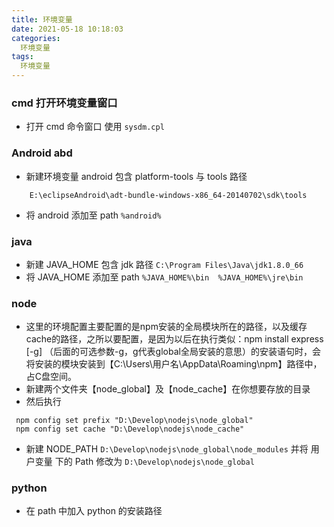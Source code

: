 ```yaml
---
title: 环境变量
date: 2021-05-18 10:18:03
categories:
  环境变量
tags:
  环境变量
---
```

### cmd 打开环境变量窗口
 * 打开 cmd 命令窗口 使用 ```sysdm.cpl```

### Android abd
 * 新建环境变量 android 包含 platform-tools 与 tools 路径
 ``` E:\eclipseAndroid\adt-bundle-windows-x86_64-20140702\sdk\platform-tools;
     E:\eclipseAndroid\adt-bundle-windows-x86_64-20140702\sdk\tools
 ```
 * 将 android 添加至 path ```%android%```

### java
 * 新建 JAVA_HOME 包含 jdk 路径
 ``` C:\Program Files\Java\jdk1.8.0_66 ```
 * 将 JAVA_HOME 添加至 path ```%JAVA_HOME%\bin  %JAVA_HOME%\jre\bin```

### node
 * 这里的环境配置主要配置的是npm安装的全局模块所在的路径，以及缓存cache的路径，之所以要配置，是因为以后在执行类似：npm install express [-g] （后面的可选参数-g，g代表global全局安装的意思）的安装语句时，会将安装的模块安装到【C:\Users\用户名\AppData\Roaming\npm】路径中，占C盘空间。
 * 新建两个文件夹【node_global】及【node_cache】在你想要存放的目录
 * 然后执行
 ```
  npm config set prefix "D:\Develop\nodejs\node_global"
  npm config set cache "D:\Develop\nodejs\node_cache"
 ```
 * 新建 NODE_PATH ```D:\Develop\nodejs\node_global\node_modules``` 并将 用户变量 下的 Path 修改为 ```D:\Develop\nodejs\node_global```
 
### python
 * 在 path 中加入 python 的安装路径